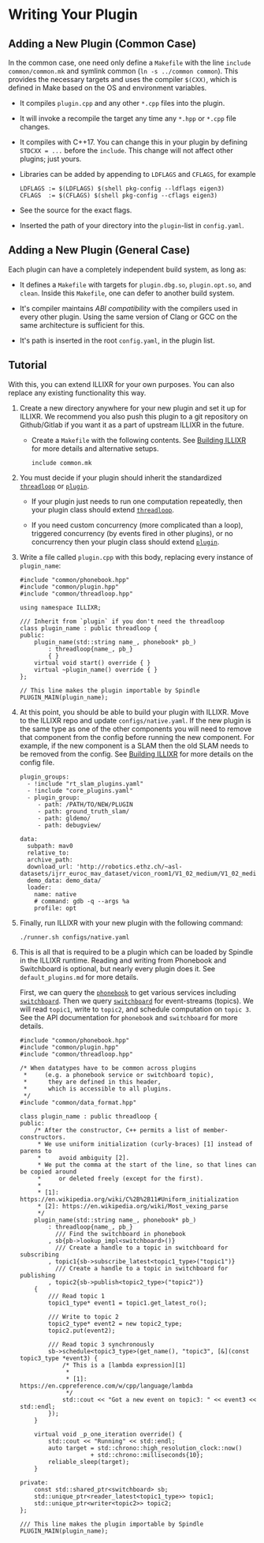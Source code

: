 # Writing Your Plugin

## Adding a New Plugin (Common Case)

In the common case, one need only define a `Makefile` with the line `include common/common.mk`
    and symlink common (`ln -s ../common common`).
This provides the necessary targets and uses the compiler `$(CXX)`,
    which is defined in Make based on the OS and environment variables.

-   It compiles `plugin.cpp` and any other `*.cpp` files into the plugin.

-   It will invoke a recompile the target any time any `*.hpp` or `*.cpp` file changes.

-   It compiles with C++17. You can change this in your plugin by defining
        `STDCXX = ...` before the `include`.
    This change will not affect other plugins; just yours.

-   Libraries can be added by appending to `LDFLAGS` and `CFLAGS`, for example

    <!--- language: lang-makefile -->
        LDFLAGS := $(LDFLAGS) $(shell pkg-config --ldflags eigen3)
        CFLAGS  := $(CFLAGS) $(shell pkg-config --cflags eigen3)

-   See the source for the exact flags.

-   Inserted the path of your directory into the `plugin`-list in `config.yaml`.


## Adding a New Plugin (General Case)

Each plugin can have a completely independent build system, as long as:

-   It defines a `Makefile` with targets for `plugin.dbg.so`, `plugin.opt.so`, and `clean`.
    Inside this `Makefile`, one can defer to another build system.

-   It's compiler maintains _ABI compatibility_ with the compilers used in every other plugin.
    Using the same version of Clang or GCC on the same architecture is sufficient for this.

-   It's path is inserted in the root `config.yaml`, in the plugin list.


## Tutorial

With this, you can extend ILLIXR for your own purposes.
You can also replace any existing functionality this way.

1.  Create a new directory anywhere for your new plugin and set it up for ILLIXR.
    We recommend you also push this plugin to a git repository on Github/Gitlab if you want it
        as a part of upstream ILLIXR in the future.

    -   Create a `Makefile` with the following contents.
        See [Building ILLIXR][10] for more details and alternative setups.

        <!--- language: lang-makefile -->
            include common.mk

1.  You must decide if your plugin should inherit the standardized [`threadloop`][12]
        or [`plugin`][13].

    -   If your plugin just needs to run one computation repeatedly,
            then your plugin class should extend [`threadloop`][12].

    -   If you need custom concurrency (more complicated than a loop),
            triggered concurrency (by events fired in other plugins),
            or no concurrency then your plugin class should extend [`plugin`][13].

1.  Write a file called `plugin.cpp` with this body, replacing every instance of `plugin_name`:

    <!--- language: lang-cpp -->
        #include "common/phonebook.hpp"
        #include "common/plugin.hpp"
        #include "common/threadloop.hpp"

        using namespace ILLIXR;

        /// Inherit from `plugin` if you don't need the threadloop
        class plugin_name : public threadloop {
        public:
            plugin_name(std::string name_, phonebook* pb_)
                : threadloop{name_, pb_}
                { }
            virtual void start() override { }
            virtual ~plugin_name() override { }
        };

        // This line makes the plugin importable by Spindle
        PLUGIN_MAIN(plugin_name);

1.  At this point, you should be able to build your plugin with ILLIXR.
    Move to the ILLIXR repo and update `configs/native.yaml`.
    If the new plugin is the same type as one of the other components you will need to
        remove that component from the config before running the new component.
    For example, if the new component is a SLAM then the old SLAM needs to be removed from
        the config.
    See [Building ILLIXR][10] for more details on the config file.

    <!--- language: lang-yaml -->
        plugin_groups:
          - !include "rt_slam_plugins.yaml"
          - !include "core_plugins.yaml"
          - plugin_group:
             - path: /PATH/TO/NEW/PLUGIN
             - path: ground_truth_slam/
             - path: gldemo/
             - path: debugview/
   
        data:
          subpath: mav0
          relative_to:
          archive_path:
          download_url: 'http://robotics.ethz.ch/~asl-datasets/ijrr_euroc_mav_dataset/vicon_room1/V1_02_medium/V1_02_medium.zip'
          demo_data: demo_data/
          loader:
            name: native
            # command: gdb -q --args %a
            profile: opt

1.  Finally, run ILLIXR with your new plugin with the following command:

    <!--- language: lang-shell -->
        ./runner.sh configs/native.yaml

1.  This is all that is required to be a plugin which can be loaded by Spindle in
        the ILLIXR runtime.
    Reading and writing from Phonebook and Switchboard is optional,
        but nearly every plugin does it.
    See `default_plugins.md` for more details.

    First, we can query the [`phonebook`][11] to get various services
        including [`switchboard`][14].
    Then we query [`switchboard`][14] for event-streams (topics).
    We will read `topic1`, write to `topic2`, and schedule computation on `topic 3`.
    See the API documentation for `phonebook` and `switchboard` for more details.

    <!--- language: lang-cpp -->
        #include "common/phonebook.hpp"
        #include "common/plugin.hpp"
        #include "common/threadloop.hpp"
    
        /* When datatypes have to be common across plugins
         *     (e.g. a phonebook service or switchboard topic),
         *      they are defined in this header,
         *      which is accessible to all plugins.
         */
        #include "common/data_format.hpp"
    
        class plugin_name : public threadloop {
        public:
            /* After the constructor, C++ permits a list of member-constructors.
             * We use uniform initialization (curly-braces) [1] instead of parens to
             *     avoid ambiguity [2].
             * We put the comma at the start of the line, so that lines can be copied around
             *     or deleted freely (except for the first).
             *
             * [1]: https://en.wikipedia.org/wiki/C%2B%2B11#Uniform_initialization
             * [2]: https://en.wikipedia.org/wiki/Most_vexing_parse
             */
            plugin_name(std::string name_, phonebook* pb_)
                : threadloop{name_, pb_}
                  /// Find the switchboard in phonebook
                , sb{pb->lookup_impl<switchboard>()}
                  /// Create a handle to a topic in switchboard for subscribing
                , topic1{sb->subscribe_latest<topic1_type>("topic1")}
                  /// Create a handle to a topic in switchboard for publishing
                , topic2{sb->publish<topic2_type>("topic2")}
            {
                /// Read topic 1
                topic1_type* event1 = topic1.get_latest_ro();
    
                /// Write to topic 2
                topic2_type* event2 = new topic2_type;
                topic2.put(event2);
    
                /// Read topic 3 synchronously
                sb->schedule<topic3_type>(get_name(), "topic3", [&](const topic3_type *event3) {
                    /* This is a [lambda expression][1]
                     *
                     * [1]: https://en.cppreference.com/w/cpp/language/lambda
                     */
                    std::cout << "Got a new event on topic3: " << event3 << std::endl;
                });
            }
    
            virtual void _p_one_iteration override() {
                std::cout << "Running" << std::endl;
                auto target = std::chrono::high_resolution_clock::now()
                            + std::chrono::milliseconds{10};
                reliable_sleep(target);
            }
    
        private:
            const std::shared_ptr<switchboard> sb;
            std::unique_ptr<reader_latest<topic1_type>> topic1;
            std::unique_ptr<writer<topic2>> topic2;
        };
    
        /// This line makes the plugin importable by Spindle
        PLUGIN_MAIN(plugin_name);


[//]: # (- Internal -)

[10]:   building_illixr.md
[11]:   api/html/classILLIXR_1_1phonebook.html
[12]:   api/html/classILLIXR_1_1threadloop.html
[13]:   api/html/classILLIXR_1_1plugin.html
[14]:   api/html/classILLIXR_1_1switchboard.html
[15]:   glossary.md#plugin
